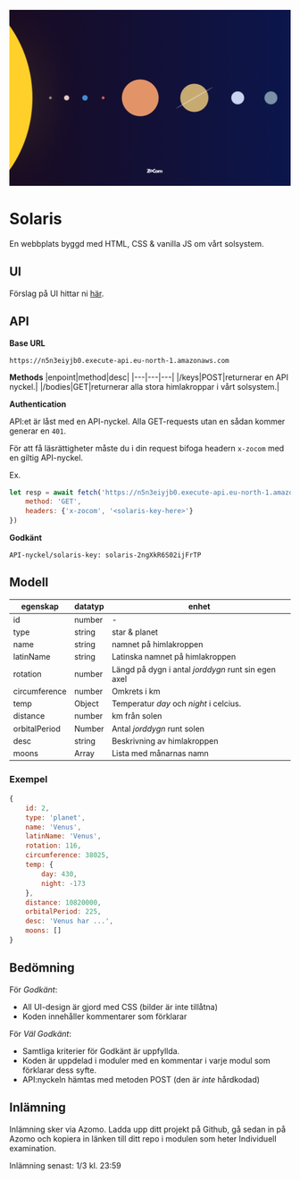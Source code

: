 ![poster](./poster.png)

# Solaris
En webbplats byggd med HTML, CSS & vanilla JS om vårt solsystem.

## UI
Förslag på UI hittar ni [här](https://www.figma.com/file/Snw8n1gba7Mbk6TCLEAB1A/JS-%2F-Solaris?node-id=0%3A1).

## API
**Base URL**
```
https://n5n3eiyjb0.execute-api.eu-north-1.amazonaws.com
```

**Methods**
|enpoint|method|desc|
|---|---|---|
|/keys|POST|returnerar en API nyckel.|
|/bodies|GET|returnerar alla stora himlakroppar i vårt solsystem.|


**Authentication**

API:et är låst med en API-nyckel. Alla GET-requests utan en sådan kommer generar en ```401```. 

För att få läsrättigheter måste du i din request bifoga headern ```x-zocom``` med en giltig API-nyckel. 

Ex. 

```js
let resp = await fetch('https://n5n3eiyjb0.execute-api.eu-north-1.amazonaws.com/bodies', {
    method: 'GET',
    headers: {'x-zocom', '<solaris-key-here>'}
})
```
**Godkänt**
```
API-nyckel/solaris-key: solaris-2ngXkR6S02ijFrTP
```

## Modell
|egenskap|datatyp|enhet|
|---|---|---|
|id|number|-|
|type|string|star & planet|
|name|string|namnet på himlakroppen|
|latinName|string|Latinska namnet på himlakroppen|
|rotation|number|Längd på dygn i antal *jorddygn* runt sin egen axel|
|circumference|number|Omkrets i km|
|temp|Object|Temperatur *day* och *night* i celcius.|
|distance|number|km från solen|
|orbitalPeriod|Number|Antal *jorddygn* runt solen|
|desc|string|Beskrivning av himlakroppen|
|moons|Array|Lista med månarnas namn|

### Exempel

```js
{
    id: 2,
    type: 'planet',
    name: 'Venus',
    latinName: 'Venus',
    rotation: 116,
    circumference: 38025,
    temp: {
        day: 430,
        night: -173
    },
    distance: 10820000,
    orbitalPeriod: 225,
    desc: 'Venus har ...',
    moons: []
}
```

## Bedömning

För *Godkänt*: 
+ All UI-design är gjord med CSS (bilder är inte tillåtna)
+ Koden innehåller kommentarer som förklarar 

För *Väl Godkänt*:
+ Samtliga kriterier för Godkänt är uppfyllda. 
+ Koden är uppdelad i moduler med en kommentar i varje modul som förklarar dess syfte.
+ API:nyckeln hämtas med metoden POST (den är *inte* hårdkodad)

## Inlämning

Inlämning sker via Azomo. Ladda upp ditt projekt på Github, gå sedan in på Azomo och kopiera in länken till ditt repo i modulen som heter Individuell examination. 

Inlämning senast: 1/3 kl. 23:59




